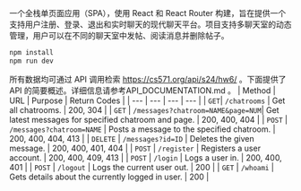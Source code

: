 一个全栈单页面应用（SPA），使用 React 和 React Router 构建，旨在提供一个支持用户注册、登录、退出和实时聊天的现代聊天平台。项目支持多聊天室的动态管理，用户可以在不同的聊天室中发帖、阅读消息并删除帖子。
```bash
npm install
npm run dev
```

所有数据均可通过 API 调用检索 https://cs571.org/api/s24/hw6/ 。下面提供了 API 的简要概述。详细信息请参考API_DOCUMENTATION.md 。
| Method | URL | Purpose | Return Codes |
| --- | --- | --- | --- |
| `GET`| `/chatrooms` | Get all chatrooms. | 200, 304 |
| `GET` | `/messages?chatroom=NAME&page=NUM`| Get latest messages for specified chatroom and page. | 200, 400, 404 |
| `POST` | `/messages?chatroom=NAME` | Posts a message to the specified chatroom. | 200, 400, 404, 413 |
| `DELETE` | `/messages?id=ID` | Deletes the given message. | 200, 400, 401, 404 |
| `POST` | `/register` | Registers a user account. | 200, 400, 409, 413  |
| `POST` | `/login` | Logs a user in. | 200, 400, 401 |
| `POST` | `/logout` | Logs the current user out. | 200 |
| `GET` | `/whoami` | Gets details about the currently logged in user. | 200 |
